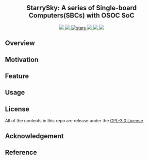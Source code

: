 <p align="center">
    <!-- <img width="200px" src="./.images/tree_core_logo.svg" align="center" alt="Tree Core CPU" /> -->
    <h2 align="center">StarrySky: A series of Single-board Computers(SBCs) with OSOC SoC</h2>
</p>
<p align="center">
    <a href="https://github.com/maksyuki/StarrySky/actions">
      <img src="https://img.shields.io/github/actions/workflow/status/maksyuki/StarrySky/unit-test.yml?branch=main&logo=github&style=flat-square">
    </a>
    <a href="./LICENSE">
      <img src="https://img.shields.io/github/license/maksyuki/StarrySky?color=brightgreen&logo=github&style=flat-square">
    </a>
    <a href="https://github.com/maksyuki/StarrySky">
      <img alt="stars" src="https://img.shields.io/github/stars/maksyuki/StarrySky?color=blue&style=flat-square" />
    </a>
    <a href="https://github.com/maksyuki/StarrySky">
      <img src="https://img.shields.io/badge/total%20lines-0k-red?style=flat-square">
    </a>
    <a href="https://github.com/maksyuki/StarrySky">
      <img src="https://img.shields.io/badge/toolchain-orcad%20allegro-red?style=flat-square">
  </a>
    <a href="./CONTRIBUTING.md">
      <img src="https://img.shields.io/badge/contribution-welcome-brightgreen?style=flat-square">
    </a>
</p>

## Overview
## Motivation
## Feature
## Usage
## License
All of the contents in this repo are release under the [GPL-3.0 License](LICENSE).

## Acknowledgement
<!-- 1. [icesugar](https://github.com/wuxx/icesugar) -->

## Reference
